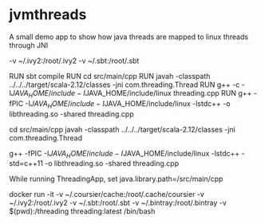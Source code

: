 # jvmthreads
A small demo app to show how java threads are mapped to linux threads through JNI  

-v ~/.ivy2:/root/.ivy2  -v ~/.sbt:/root/.sbt

RUN sbt compile
RUN cd src/main/cpp
RUN javah -classpath ../../../target/scala-2.12/classes -jni com.threading.Thread
RUN g++ -c -I$JAVA_HOME/include -I$JAVA_HOME/include/linux threading.cpp
RUN g++ -fPIC -I$JAVA_HOME/include -I$JAVA_HOME/include/linux -lstdc++ -o libthreading.so -shared threading.cpp

cd src/main/cpp
javah -classpath ../../../target/scala-2.12/classes -jni com.threading.Thread

g++ -fPIC -I$JAVA_HOME/include -I$JAVA_HOME/include/linux -lstdc++ -std=c++11 -o libthreading.so -shared threading.cpp
 
While running ThreadingApp, set java.library.path=<threadingappdir>/src/main/cpp

docker run -it -v ~/.coursier/cache:/root/.cache/coursier -v ~/.ivy2:/root/.ivy2  -v ~/.sbt:/root/.sbt -v ~/.bintray:/root/.bintray -v $(pwd):/threading threading:latest /bin/bash

